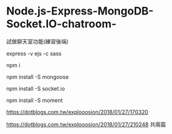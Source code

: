 # Node.js-Express-MongoDB-Socket.IO-chatroom-
試做聊天室功能(練習後端)

express -v ejs -c sass

npm i

npm install -S mongoose

npm install -S socket.io

npm install -S moment

https://dotblogs.com.tw/explooosion/2018/01/27/170320 

https://dotblogs.com.tw/explooosion/2018/01/27/210248 共兩篇